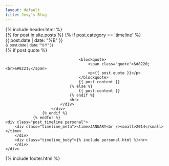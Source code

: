 ```yaml
---
layout: default
title: Jevy's Blog
---
```

<div id="header">
{% include header.html %}
</div>
<div id="timeline">
				{% for post in site.posts %}
					{% if post.category == 'timeline' %}
					    <div class="post__timeline {{ post.tags | join:' ' }}">
					    	<div class="timeline__meta">
								<time datetime="{{ post.date }}">
									{{ post.date | date: "%B" }}<br/><small>{{ post.date | date: "%Y" }}</small>
								</time>	
							</div>
							<div class="timeline__body">
								{% if post.quote %}
									
									<blockquote>
										<span class="quote">&#8220;<br>&#8221;</span>
										<p>{{ post.quote }}</p>
									</blockquote>
									{{ post.content }}
								{% else %}
									{{ post.content }}
								{% endif %}
							    <hr>
							</div>
					    </div>
					{% endif %}
				{% endfor %}
	<div class="post_timeline personal">
		<div class="timeline_meta"><time>JANUARY<br /><small>2014</small></time>
		</div>
		<div class="timeline_body">{% include personal.html %}<hr>
		</div>
	</div>
		
	
</div>

<div id="footer">
{% include footer.html %}
</div>
